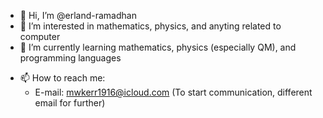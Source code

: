 - 👋 Hi, I’m @erland-ramadhan
- 👀 I’m interested in mathematics, physics, and anyting related to computer
- 🌱 I’m currently learning mathematics, physics (especially QM), and programming languages
<!--- - 💞️ I’m looking to collaborate on ... --->
- 📫 How to reach me:
  - E-mail: mwkerr1916@icloud.com (To start communication, different email for further)

<!---
erland-ramadhan/erland-ramadhan is a ✨ special ✨ repository because its `README.md` (this file) appears on your GitHub profile.
You can click the Preview link to take a look at your changes.
--->
